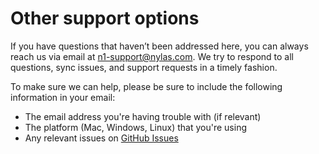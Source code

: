 <div id="container">

# Other support options

If you have questions that haven’t been addressed here, you can always reach us via email at [n1-support@nylas.com](mailto:n1-support@nylas.com). We try to respond to all questions, sync issues, and support requests in a timely fashion.

To make sure we can help, please be sure to include the following information in your email:

*   The email address you're having trouble with (if relevant)
*   The platform (Mac, Windows, Linux) that you're using
*   Any relevant issues on [GitHub Issues](https://github.com/nylas/N1/issues?q=is%3Aissue)

</div>
